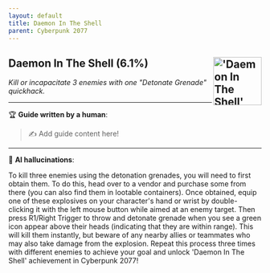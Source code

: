 ```yaml
---
layout: default
title: Daemon In The Shell
parent: Cyberpunk 2077
---
```


## Daemon In The Shell (6.1%) <img align="right" src="https://cdn.cloudflare.steamstatic.com/steamcommunity/public/images/apps/1091500/b3d81a567599dacdbf32fa024e4d9baafc19599b.jpg" alt="'Daemon In The Shell' achievement icon" width="96" height="96">

_Kill or incapacitate 3 enemies with one "Detonate Grenade" quickhack._

---

:trophy: **Guide written by a human**:

> :writing_hand: Add guide content here!

---

:robot: **AI hallucinations**:

To kill three enemies using the detonation grenades, you will need to first obtain them. To do this, head over to a vendor and purchase some from there (you can also find them in lootable containers). Once obtained, equip one of these explosives on your character's hand or wrist by double-clicking it with the left mouse button while aimed at an enemy target.
Then press R1/Right Trigger to throw and detonate grenade when you see a green icon appear above their heads (indicating that they are within range). This will kill them instantly, but beware of any nearby allies or teammates who may also take damage from the explosion.
Repeat this process three times with different enemies to achieve your goal and unlock 'Daemon In The Shell' achievement in Cyberpunk 2077!
